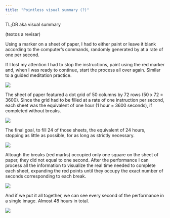 ```yaml
---
title: "Pointless visual summary (?)"
---
```

TL;DR aka visual summary

(textos a revisar)

Using a marker on a sheet of paper, I had to either paint or leave it blank according to the computer’s commands, randomly generated by at a rate of one per second.

If I lost my attention I had to stop the instructions, paint using the red marker and, when I was ready to continue, start the process all over again. Similar to a guided meditation practice.

![](../assets/202107161815.jpg)

The sheet of paper featured a dot grid of 50 columns by 72 rows (50 x 72 = 3600). Since the grid had to be filled at a rate of one instruction per second, each sheet was the equivalent of one hour (1 hour = 3600 seconds), if completed without breaks.

![](../assets/202105281528.jpg)

The final goal, to fill 24 of those sheets, the equivalent of 24 hours, stopping as little as possible, for as long as strictly necessary.

![](../assets/202107161753.jpg)

Altough the breaks (red marks) occupied only one square on the sheet of paper, they did not equal to one second. After the performance I can process all the information to visualize the real time needed to complete each sheet, expanding the red points until they occupy the exact number of seconds corresponding to each break.

![](../assets/202105291511.jpg)

And if we put it all together, we can see every second of the performance in a single image. Almost 48 hours in total.

![](../assets/202105291803.jpg)
